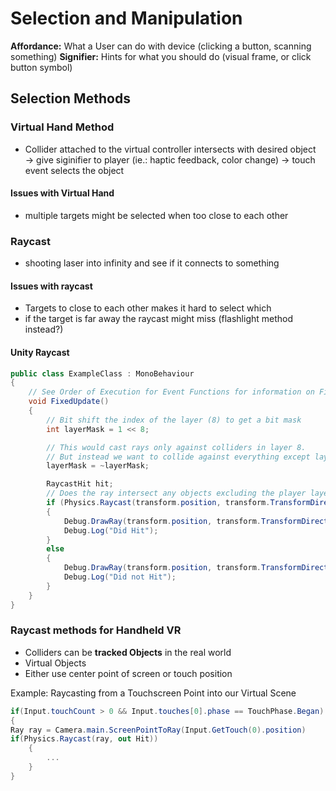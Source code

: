 # Selection and Manipulation

**Affordance:** What a User can do with device (clicking a button, scanning something)
**Signifier:** Hints for what you should do (visual frame, or click button symbol)
## Selection Methods
### Virtual Hand Method
-  Collider attached to the virtual controller intersects with desired object
	→ give siginifier to player (ie.: haptic feedback, color change)
	→ touch event selects the object
#### Issues with Virtual Hand
- multiple targets might be selected when too close to each other
### Raycast
- shooting laser into infinity and see if it connects to something
#### Issues with raycast
- Targets to close to each other makes it hard to select which
- if the target is far away the raycast might miss (flashlight method instead?)
#### Unity Raycast

```c#
public class ExampleClass : MonoBehaviour
{
    // See Order of Execution for Event Functions for information on FixedUpdate() and Update() related to physics queries
    void FixedUpdate()
    {
        // Bit shift the index of the layer (8) to get a bit mask
        int layerMask = 1 << 8;

        // This would cast rays only against colliders in layer 8.
        // But instead we want to collide against everything except layer 8. The ~ operator does this, it inverts a bitmask.
        layerMask = ~layerMask;

        RaycastHit hit;
        // Does the ray intersect any objects excluding the player layer
        if (Physics.Raycast(transform.position, transform.TransformDirection(Vector3.forward), out hit, Mathf.Infinity, layerMask))
        {
            Debug.DrawRay(transform.position, transform.TransformDirection(Vector3.forward) * hit.distance, Color.yellow);
            Debug.Log("Did Hit");
        }
        else
        {
            Debug.DrawRay(transform.position, transform.TransformDirection(Vector3.forward) * 1000, Color.white);
            Debug.Log("Did not Hit");
        }
    }
}
```

### Raycast methods for Handheld VR
- Colliders can be **tracked Objects** in the real world
- Virtual Objects
- Either use center point of screen or touch position

Example: Raycasting from a Touchscreen Point into our Virtual Scene

```C#
if(Input.touchCount > 0 && Input.touches[0].phase == TouchPhase.Began)
{
Ray ray = Camera.main.ScreenPointToRay(Input.GetTouch(0).position)
if(Physics.Raycast(ray, out Hit))
	{
		...
	}
}
```